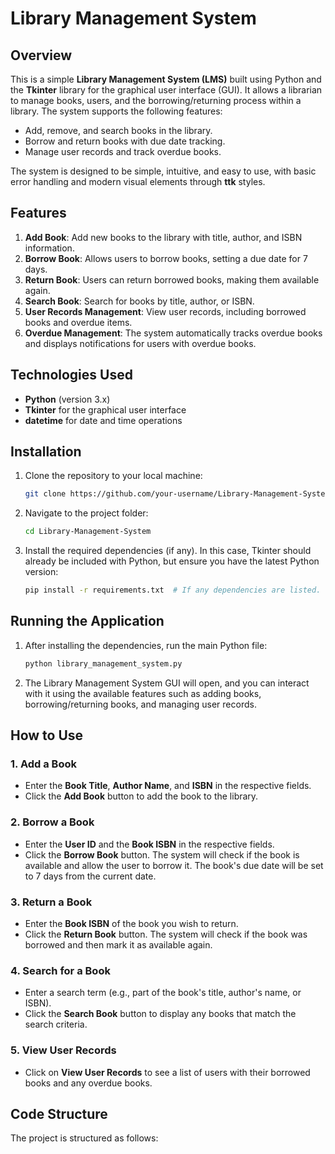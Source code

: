 # Library Management System

## Overview

This is a simple **Library Management System (LMS)** built using Python and the **Tkinter** library for the graphical user interface (GUI). It allows a librarian to manage books, users, and the borrowing/returning process within a library. The system supports the following features:

- Add, remove, and search books in the library.
- Borrow and return books with due date tracking.
- Manage user records and track overdue books.

The system is designed to be simple, intuitive, and easy to use, with basic error handling and modern visual elements through **ttk** styles.

## Features

1. **Add Book**: Add new books to the library with title, author, and ISBN information.
2. **Borrow Book**: Allows users to borrow books, setting a due date for 7 days.
3. **Return Book**: Users can return borrowed books, making them available again.
4. **Search Book**: Search for books by title, author, or ISBN.
5. **User Records Management**: View user records, including borrowed books and overdue items.
6. **Overdue Management**: The system automatically tracks overdue books and displays notifications for users with overdue books.

## Technologies Used

- **Python** (version 3.x)
- **Tkinter** for the graphical user interface
- **datetime** for date and time operations

## Installation

1. Clone the repository to your local machine:
    ```bash
    git clone https://github.com/your-username/Library-Management-System.git
    ```
2. Navigate to the project folder:
    ```bash
    cd Library-Management-System
    ```
3. Install the required dependencies (if any). In this case, Tkinter should already be included with Python, but ensure you have the latest Python version:
    ```bash
    pip install -r requirements.txt  # If any dependencies are listed.
    ```

## Running the Application

1. After installing the dependencies, run the main Python file:
    ```bash
    python library_management_system.py
    ```
2. The Library Management System GUI will open, and you can interact with it using the available features such as adding books, borrowing/returning books, and managing user records.

## How to Use

### 1. **Add a Book**
   - Enter the **Book Title**, **Author Name**, and **ISBN** in the respective fields.
   - Click the **Add Book** button to add the book to the library.

### 2. **Borrow a Book**
   - Enter the **User ID** and the **Book ISBN** in the respective fields.
   - Click the **Borrow Book** button. The system will check if the book is available and allow the user to borrow it. The book's due date will be set to 7 days from the current date.

### 3. **Return a Book**
   - Enter the **Book ISBN** of the book you wish to return.
   - Click the **Return Book** button. The system will check if the book was borrowed and then mark it as available again.

### 4. **Search for a Book**
   - Enter a search term (e.g., part of the book's title, author's name, or ISBN).
   - Click the **Search Book** button to display any books that match the search criteria.

### 5. **View User Records**
   - Click on **View User Records** to see a list of users with their borrowed books and any overdue books.

## Code Structure

The project is structured as follows:

